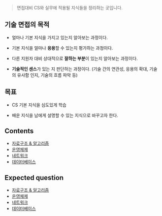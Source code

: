 > 면접대비 CS와 실무에 적용될 지식들을 정리하는 곳입니다. 

## 기술 면접의 목적

*   얼마나 기본 지식을 가지고 있는지 알아보는 과정이다.

*   기본 지식을 얼마나 **응용**할 수 있는지 평가하는 과정이다.

*   다른 지원자 대비 상대적으로 **잘하는 부분**이 있는지 알아보는 과정이다.

*   **기술적인 센스**가 있는 지 판단하는 과정이다. (기술 간의 연관성, 응용의 확대, 기술의 유사함 인지, 기술의 흐름 파악 등)

## 목표

* CS 기본 지식을 심도있게 학습

* 배운 지식을 남에게 설명할 수 있는 지식으로 바꾸고자 한다.

## Contents

* [자료구조 & 알고리즘]()
* [운영체제]()
* [네트워크]()
* [데이터베이스]()

## Expected question

* [자료구조 & 알고리즘]()
* [운영체제]()
* [네트워크]()
* [데이터베이스]()
